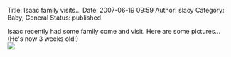 Title: Isaac family visits...
Date: 2007-06-19 09:59
Author: slacy
Category: Baby, General
Status: published

Isaac recently had some family come and visit. Here are some pictures...
(He's now 3 weeks old!)  
[![](http://slacy.com/gallery/d/85888-2/img_0064.jpg)](http://slacy.com/gallery/v/2007/isaac_family/)
